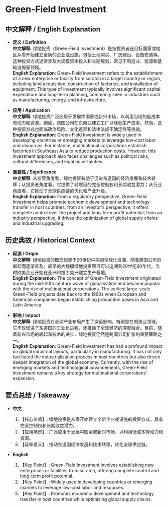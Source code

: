 # Green-Field Investment

## 中文解释 / English Explanation

* **定义 / Definition**  
  **中文解释**: 绿地投资（Green-Field Investment）是指投资者在目标国家或地区从零开始建立全新的企业或设施，包括土地购买、厂房建设、设备安装等。这种投资方式通常涉及大规模资本投入和长期规划，常见于制造业、能源和基础设施等领域。  
  **English Explanation**: Green-Field Investment refers to the establishment of a new enterprise or facility from scratch in a target country or region, including land acquisition, construction of factories, and installation of equipment. This type of investment typically involves significant capital expenditure and long-term planning, commonly seen in industries such as manufacturing, energy, and infrastructure.

* **应用 / Application**  
  **中文解释**: 绿地投资广泛应用于发展中国家或新兴市场，以利用当地的低成本劳动力和资源。例如，跨国公司在东南亚建立工厂以降低生产成本。然而，这种投资方式也面临政治风险、文化差异和法律法规不确定性等挑战。  
  **English Explanation**: Green-Field Investment is widely used in developing countries or emerging markets to leverage low-cost labor and resources. For instance, multinational corporations establish factories in Southeast Asia to reduce production costs. However, this investment approach also faces challenges such as political risks, cultural differences, and legal uncertainties.

* **重要性 / Significance**  
  **中文解释**: 从监管角度看，绿地投资有助于促进东道国的经济发展和技术转移；从投资者角度看，它提供了对项目的完全控制权和长期收益潜力；从行业角度看，它推动了全球供应链的优化和产业升级。  
  **English Explanation**: From a regulatory perspective, Green-Field Investment helps promote economic development and technology transfer in host countries; from an investor's perspective, it offers complete control over the project and long-term profit potential; from an industry perspective, it drives the optimization of global supply chains and industrial upgrading.

## 历史典故 / Historical Context

* **起源 / Origin**  
  **中文解释**: 绿地投资的概念起源于20世纪中期的全球化浪潮，随着跨国公司的崛起而逐渐普及。最早的大规模绿地投资项目可以追溯到20世纪60年代，当时欧美企业开始在亚洲和拉丁美洲建立生产基地。  
  **English Explanation**: The concept of Green-Field Investment originated during the mid-20th century wave of globalization and became popular with the rise of multinational corporations. The earliest large-scale Green-Field projects date back to the 1960s when European and American companies began establishing production bases in Asia and Latin America.

* **影响 / Impact**  
  **中文解释**: 绿地投资对全球产业布局产生了深远影响，特别是在制造业领域。它不仅促进了东道国的工业化进程，还推动了全球经济的深度融合。目前，随着新兴市场的崛起和技术的进步，绿地投资仍然是跨国公司扩张的重要策略之一。  
  **English Explanation**: Green-Field Investment has had a profound impact on global industrial layouts, particularly in manufacturing. It has not only facilitated the industrialization process in host countries but also driven deeper integration of the global economy. Currently, with the rise of emerging markets and technological advancements, Green-Field Investment remains a key strategy for multinational corporations' expansion.

## 要点总结 / Takeaway

* **中文**  
  1. 【核心价值】: 绿地投资是从零开始建立全新企业或设施的投资方式，具有完全控制权和长期收益潜力。
  2. 【应用场景】: 广泛应用于发展中国家或新兴市场，以利用低成本劳动力和资源。
  3. 【延伸意义】: 推动东道国经济发展和技术转移，优化全球供应链。

* **English**  
  1. 【Key Point】: Green-Field Investment involves establishing new enterprises or facilities from scratch, offering complete control and long-term profit potential.
  2. 【Key Point】: Widely used in developing countries or emerging markets to leverage low-cost labor and resources.
  3. 【Key Point】: Promotes economic development and technology transfer in host countries while optimizing global supply chains.